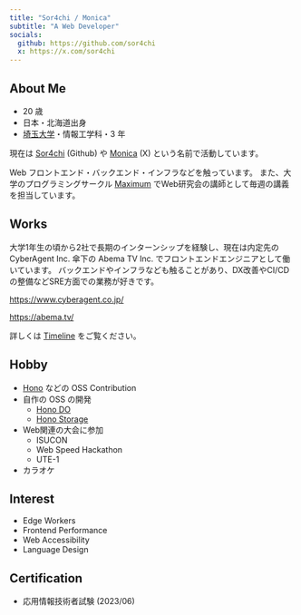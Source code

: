 ```yaml
---
title: "Sor4chi / Monica"
subtitle: "A Web Developer"
socials:
  github: https://github.com/sor4chi
  x: https://x.com/sor4chi
---
```


## About Me

- 20 歳
- 日本・北海道出身
- [埼玉大学](http://www.saitama-u.ac.jp/)・情報工学科・3 年

現在は [Sor4chi](https://github.com/sor4chi) (Github) や [Monica](https://x.com/sor4chi) (X) という名前で活動しています。

Web フロントエンド・バックエンド・インフラなどを触っています。
また、大学のプログラミングサークル [Maximum](https://maximum.vc) でWeb研究会の講師として毎週の講義を担当しています。

## Works

大学1年生の頃から2社で長期のインターンシップを経験し、現在は内定先の CyberAgent Inc. 傘下の Abema TV Inc. でフロントエンドエンジニアとして働いています。
バックエンドやインフラなども触ることがあり、DX改善やCI/CDの整備などSRE方面での業務が好きです。

<https://www.cyberagent.co.jp/>

<https://abema.tv/>

詳しくは [Timeline](/timeline) をご覧ください。

## Hobby

- [Hono](https://hono.dev) などの OSS Contribution
- 自作の OSS の開発
  - [Hono DO](https://github.com/sor4chi/hono-do)
  - [Hono Storage](https://github.com/sor4chi/hono-storage)
- Web関連の大会に参加
  - ISUCON
  - Web Speed Hackathon
  - UTE-1
- カラオケ

## Interest

- Edge Workers
- Frontend Performance
- Web Accessibility
- Language Design

## Certification

- 応用情報技術者試験 (2023/06)
